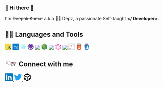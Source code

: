 ### 🦄 Hi there 👋
I'm ~~Deepak Kumar~~ a.k.a 🐱‍👓 Depz, a passionate Self-taught **</ Developer>**.

## 🐱‍💻 Languages and Tools 

<code><img height="20" src="https://raw.githubusercontent.com/github/explore/80688e429a7d4ef2fca1e82350fe8e3517d3494d/topics/javascript/javascript.png"></code>
<code><img height="20" src="https://raw.githubusercontent.com/github/explore/80688e429a7d4ef2fca1e82350fe8e3517d3494d/topics/typescript/typescript.png"></code>
<code><img height="20" src="https://raw.githubusercontent.com/github/explore/80688e429a7d4ef2fca1e82350fe8e3517d3494d/topics/react/react.png"></code>
<code><img height="20" src="https://raw.githubusercontent.com/github/explore/e94815998e4e0713912fed477a1f346ec04c3da2/topics/gatsby/gatsby.png"></code>
<code><img height="20" src="https://cdn.worldvectorlogo.com/logos/nextjs-3.svg"></code>
<code><img height="20" src="https://raw.githubusercontent.com/github/explore/80688e429a7d4ef2fca1e82350fe8e3517d3494d/topics/nodejs/nodejs.png"></code>
<code><img height="30" src="https://devicons.github.io/devicon/devicon.git/icons/mongodb/mongodb-original-wordmark.svg"></code>
<code><img height="20" src="https://raw.githubusercontent.com/github/explore/5c058a388828bb5fde0bcafd4bc867b5bb3f26f3/topics/graphql/graphql.png"></code>
<code><img height="20" src="https://devicons.github.io/devicon/devicon.git/icons/webpack/webpack-original.svg"></code>
<code><img height="20" src="https://raw.githubusercontent.com/github/explore/80688e429a7d4ef2fca1e82350fe8e3517d3494d/topics/styled-components/styled-components.png"></code>
<code><img height="20" src="https://raw.githubusercontent.com/github/explore/80688e429a7d4ef2fca1e82350fe8e3517d3494d/topics/html/html.png"></code>
<code><img height="20" src="https://raw.githubusercontent.com/github/explore/80688e429a7d4ef2fca1e82350fe8e3517d3494d/topics/css/css.png"></code>

## <img height="20" src="https://raw.githubusercontent.com/DepzXD/DepzXD/master/assets/kyubey.gif"> Connect with me
<a href="https://www.linkedin.com/in/depzXD/">
  <img height="25" src="https://raw.githubusercontent.com/DepzXD/DepzXD/master/assets/linkedin.svg">
</a>
<!-- <a href="">
  <img height="25" src="./assets/discord.svg">
</a> -->

<a href="https://twitter.com/DepzXD">
  <img height="25" src="https://raw.githubusercontent.com/DepzXD/DepzXD/master/assets/twitter.svg">
</a>

<a href="https://codepen.io/DepzXD">
  <img height="25" src="https://raw.githubusercontent.com/DepzXD/DepzXD/master/assets/codepen.svg">
</a>
